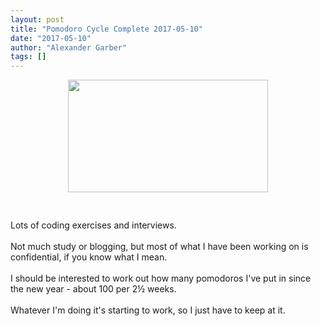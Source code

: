 ```yaml
---
layout: post
title: "Pomodoro Cycle Complete 2017-05-10"
date: "2017-05-10"
author: "Alexander Garber"
tags: []
---
```


<div dir="ltr" style="text-align: left;" trbidi="on">
          <div xmlns="http://www.w3.org/1999/xhtml">
<a href="https://lh3.googleusercontent.com/-m7r4YVYuWao/WRMGYZhxs2I/AAAAAAAARj8/Qo8SLd1AsGcWvmRGzdyvqhd0YvbgFA4KgCHM/s2560/%255BUNSET%255D" onblur="try {parent.deselectBloggerImageGracefully();} catch(e) {}"><img border="0" height="180" src="https://lh3.googleusercontent.com/-m7r4YVYuWao/WRMGYZhxs2I/AAAAAAAARj8/Qo8SLd1AsGcWvmRGzdyvqhd0YvbgFA4KgCHM/s320/%255BUNSET%255D" style="display: block; margin: 0px auto 10px; text-align: center;" width="320"></a><br><br>Lots
            of coding exercises and interviews.<br><br>Not much study or blogging, but most of what I have been working on is confidential, if you know what I mean. <br><br>I should be interested to work out how many pomodoros I've put in
            since the new year - about 100 per 2½ weeks. <br><br>Whatever I'm doing it's starting to work, so I just have to keep at it.</div>
        </div>